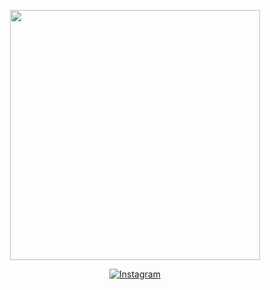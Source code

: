 <p align="center"><a href="https://www.instagram.com/dididofrangooficial/" target="_blank"><img src="https://instagram.ffor26-1.fna.fbcdn.net/v/t51.2885-19/451387299_513837917707351_6497963077941015661_n.jpg?stp=dst-jpg_s150x150_tt6&_nc_ht=instagram.ffor26-1.fna.fbcdn.net&_nc_cat=107&_nc_oc=Q6cZ2QHlRNs8PT9bw67Yq23MIhmizYhcVvmR9NB1MEOg7DpSilKNJY7VEmyHklu21wvgjlU&_nc_ohc=ERvZqMCajxwQ7kNvwFzN47l&_nc_gid=gTr-9M0SJGFicb39AlYtJw&edm=AEYEu-QBAAAA&ccb=7-5&oh=00_AfSX78FGQgf7hpPHLbjsNpydkKTv0hudUNTygrXCWr_KoQ&oe=687A1E94&_nc_sid=ead929" width="400" alt=""></a></p>

<p align="center">
<a href="https://www.instagram.com/dididofrangooficial/"><img src="https://static.cdninstagram.com/rsrc.php/v4/yI/r/VsNE-OHk_8a.png" alt="Instagram"></a>
</p>